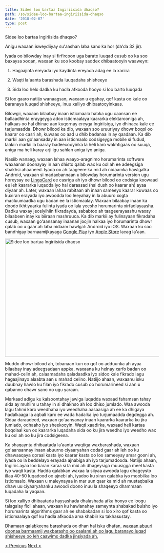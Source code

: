 ```yaml
---
title: Sidee loo bartaa Ingiriisida dhaqso?
path: /so/sidee-loo-bartaa-ingiriisida-dhaqso
date: '2018-02-07'
type: post
---
```


Sidee loo bartaa Ingiriisida dhaqso?

Anigu waxaan isweydiiyay su'aashan laba sano ka hor (da'da 32 jir).

Iyada oo bilowday inay si firfircoon uga barato luuqad cusub oo ka soo baxaysa xoqan, waxaan ku soo koobay saddex dhibaatooyin waaweyn:

1. Hagaajinta ereyada iyo kaydinta ereyada adag ee la xariira

2. Waqti la'aanta barashada luuqadaha shisheeye

3. Sida loo helo dadka ku hadla afkooda hooyo si loo barto luuqada

Si loo gaaro natiijo wanaagsan, waxaan u egahay, qof kasta oo kale oo baranaya luuqad shisheeye, inuu xalliyo dhibaatooyinkaas.

Bilowgii, waxaan bilaabay inaan isticmaalo habka ugu caansan ee ballaadhinta eraygeyga adoo isticmaalaya kaararka elektarooniga ah, halkaas oo hal dhinac aan kuqornay ereyga Ingiriisiga, iyo dhinaca kale ee tarjumaadda. Dhowr bilood ka dib, waxaan soo uruuriyay dhowr boqol oo kaarar oo casri ah, kuwaas oo aad u dhib badanaa in ay qaadaan. Ka dib markii aan go'aansaday in aan isticmaalo codsigeyga mobile si fudud, laakiin markii la baaray badeecooyinka la heli karo wakhtigaas oo suuqa, aniga ma heli karay arji igu sahlan aniga iyo aniga.

Nasiib wanaag, waxaan lahaa waayo-aragnimo horumarinta software waxaanan doonayay in aan dhisto qalab wax ku ool ah ee adeegsiga shakhsi ahaaneed. Iyada oo ah taageere ka mid ah nidaamka hawlgalka Android, waxaan si madaxbannaan u bilowday horumarinta version ugu horeysay ee <a href="https://lingocard.com">LingoCard</a> ee casriga ah iyo dhowr bilood oo codsiga koowaad ee leh kaararka luqadda iyo hal daraasad (hal dush oo kaarar ah) ayaa diyaar ah. Later, waxaan lahaa rabitaan ah inaan sameeyo kaarar kuwaas oo kuxiran erayada iyo awoodda loo leeyahay in la abuuro xogta macluumaadka ugu badan ee la isticmaalay. Waxaan bilaabay inaan ka doodo ikhtiyaarka fulinta iyada oo lala yeesho horumarinta xirfadlayaasha. Dadku waxay jecelyihiin fikradayda, sababtoo ah taageerayaashu waxay bilaabeen inay ku biiraan mashruuca. Ka dib markii ay fulinayaan fikradaha cusub, waxaan go'aansanay inaanan joojin halkaa iyo horumarinta dhowr qalab oo u gaar ah laba nidaam hawlgal: Android iyo iOS. Waxaan ku soo bandhigay barnaamijkayaga <a href="https://play.google.com/store/apps/details?id=com.lingocard.lingocard">Google Play</a> iyo <a href="https://itunes.apple.com/us/app/lingocard/id1217076835?mt=8">Apple Store</a> lacag la'aan.

<img class="aligncenter wp-image-5587" src="../images/2018/01/LigoCard-App-small.png" alt="Sidee loo bartaa Ingiriisida dhaqso" width="973" height="388" />

Muddo dhowr bilood ah, tobanaan kun oo qof oo adduunka ah ayaa bilaabay inay adeegsadaan appka, waxaana ku helnay xarfo badan oo mahad-celin ah, calaamadaha qaladaadka iyo sidoo kale fikrado lagu hagaajinayo alaabta aan u mahad celino. Natiijo ahaan, waxaanu isku duubnay hawlo ku filan iyo fikrado cusub oo horumarineed si aan u qabanno dhawr sano oo ugu yaraan.

Markaad adigu ku kalsoontahay jawiga luqadda waxaad fahamsan tahay sida ay muhiim u tahay in si dhakhso ah loo dhiso jumlado. Waa awooda lagu fahmi karo weedhaha iyo weedhaha aasaasiga ah ee ka dhigaya hadalkaaga la aqbali karo ee wada hadalka iyo turjumaadda degdegga ah. Sidaa daraadeed, waxaan go'aansanay inaan kaararka kaararka ku jira jumlado, odhaaho iyo sheekooyin. Waqti xaadirka, waxaad heli kartaa boqolaal kun oo kaararka luqadaha sida oo ku jira weedho iyo weedho wax ku ool ah oo ku jira codsigeena.

Ka shaqaynta dhibaatada la'aanta waqtiga waxbarashada, waxaan go'aansannay inaan abuurno ciyaaryahan codad gaar ah leh oo ku dhawaaqaya qoraal kasta iyo kaarar kasta oo loo sameeyay amar gooni ah, iyada oo la beddelayo erayada ajnabiga ah iyo tarjumadooda. Natiijo ahaan, Ingiriis ayaa loo baran karaa si la mid ah dhageysiga muusigga meel kasta iyo waqti kasta. Hadda qalabkan waxaa la siiyaa awooda lagu dhageysto illaa 40-50 luqadood oo ajnebi ah, iyadoo ku xiran qalabka iyo moobilka loo isticmaalo. Waxaan u maleynayaa in mar uun qaar ka mid ah mustaqbalka dhaw uu ciyaaryahanku awoodi doono inuu la shaqeeyo dhammaan luqadaha la yaqaan.

Si loo xalliyo dhibaatada haysashada dhalashada afka hooyo ee loogu talagalay ficil ahaan, waxaan ku hawlanahay sameynta shabakad bulsho iyo horumarinta algorithms gaar ah ee shabakadan si loo xiro qof kasta oo isticmaalaya qof ku hadla afkooda ama khabiir ku takhasustay.

Dhamaan qalabkeena barashada oo dhan hal isku dhafan, <a href="https://lingocard.com">waxaan abuuri doonaa barmaamij waxbarasho oo caalami ah oo lagu baranayo luqad shisheeye oo leh caawimo dadka jinsiyada ah.</a>

<a href="/so/loo-helaa-dadka-ku-hadla-afkooda-hooyo">< Previous</a> <a href="/so/kaararka-luqadda">Next ></a>